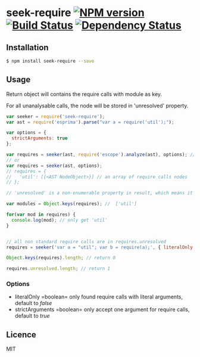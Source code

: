 # seek-require [![NPM version](https://badge.fury.io/js/seek-require.svg)](http://badge.fury.io/js/seek-require) [![Build Status](https://travis-ci.org/villadora/seek-require.svg?branch=master)](https://travis-ci.org/villadora/seek-require) [![Dependency Status](https://gemnasium.com/villadora/seek-require.svg)](https://gemnasium.com/villadora/seek-require)

<!-- description -->

## Installation

```bash
$ npm install seek-require --save
```

## Usage

Return object will contains the require calls with module as key.

For all unanalysable calls, the node will be stored in 'unresolved' property.

```js
var seeker = require('seek-require');
var ast = require('esprima').parse("var a = require('util');");

var options = {
  strictArguments: true
};

var requires = seeker(ast, require('escope').analyze(ast), options); // pass scopes so scopes could be re-use for performance
// or 
var requires = seeker(ast, options);
// requires = {
//   'util': [{<AST NodeObject>}] // an array of require calls nodes
// };

// 'unresolved' is a non-enumerable property in result, which means it will no show up in Object.keys(requires) or for(var p in requires);

var modules = Object.keys(requires); //  ['util']

for(var mod in requires) {
  console.log(mod); // only get 'util'
}


// all non standard require calls are in requires.unresolved
requires = seeker('var a = "util"; var b = require(a);', { literalOnly: false });

Object.keys(requires).length; // return 0

requires.unresolved.length; // return 1

```

### Options

* literalOnly =boolean=  only found require calls with literal arguments, default to _false_
* strictArguments =boolean= only accept one argument for require calls, default to _true_


## Licence

MIT
<!-- do not want to make nodeinit to complicated, you can edit this whenever you want. -->
